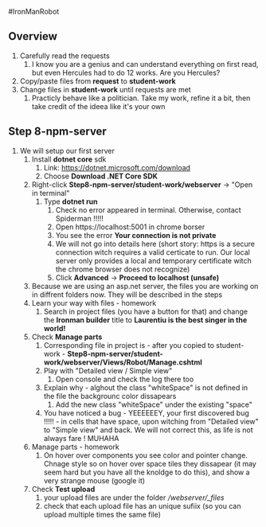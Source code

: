 #IronManRobot

## Overview
1. Carefully read the requests 
    1. I know you are a genius and can understand everything on first read, but even Hercules had to do 12 works. Are you Hercules?
1. Copy/paste files from **request** to **student-work**
1. Change files in **student-work** until requests are met
    1. Practicly behave like a politician. Take my work, refine it a bit, then take credit of the ideea like it's your own

## Step 8-npm-server
1. We will setup our first server
    1. Install **dotnet core** sdk
        1. Link: https://dotnet.microsoft.com/download
        1. Choose **Download .NET Core SDK**
    1. Right-click **Step8-npm-server/student-work/webserver** -> "Open in terminal"
        1. Type **dotnet run**
            1. Check no error appeared in terminal. Otherwise, contact Spiderman !!!!!
            1. Open https://localhost:5001 in chrome borser
            1. You see the error **Your connection is not private**
            1. We will not go into details here (short story: https is a secure connection witch requires a valid certicate to run. Our local server only provides a local and temporary certificate witch the chrome browser does not recognize)
            1. Click **Advanced** -> **Proceed to localhost (unsafe)**
    1. Because we are using an asp.net server, the files you are working on in diffrent folders now. They will be described in the steps
    1. Learn your way with files - homework
        1. Search in project files (you have a button for that) and change the **Ironman builder** title to **Laurentiu is the best singer in the world!**
    1. Check **Manage parts**
        1. Corresponding file in project is - after you copied to student-work - **Step8-npm-server/student-work/webserver/Views/Robot/Manage.cshtml**
        1. Play with "Detailed view / Simple view"
            1. Open console and check the log there too
        1. Explain why - alghout the class "whiteSpace" is not defined in the file the backgrounc color dissapears
            1. Add the new class "whiteSpace" under the existing "space"
        1. You have noticed a bug - YEEEEEEY, your first discovered bug !!!!! - in cells that have space, upon witching from "Detailed view" to "Simple view" and back. We will not correct this, as life is not always fare ! MUHAHA
    1. Manage parts - homework
        1. On hover over components you see color and pointer change. Chnage style so on hover over space tiles they dissapear (it may seem hard but you have all the knoldge to do this), and show a very strange mouse (google it)
    1. Check **Test upload**
        1. your upload files are under the folder */webserver/_files*
        1. check that each upload file has an unique sufiix (so you can upload multiple times the same file)